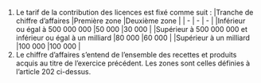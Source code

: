 1) Le tarif de la contribution des licences est fixé comme suit :
|Tranche de chiffre d’affaires |Première zone |Deuxième zone |
| - | - | - |
|Inférieur ou égal à 500 000 000 |50 000 |30 000 |
|Supérieur à 500 000 000 et inférieur ou égal à un milliard |80 000 |60 000 |
|Supérieur à un milliard |100 000 |100 000 |
2) Le chiffre d’affaires s’entend de l’ensemble des recettes et produits acquis au titre
de l’exercice précédent.
Les zones sont celles définies à l’article 202 ci-dessus.